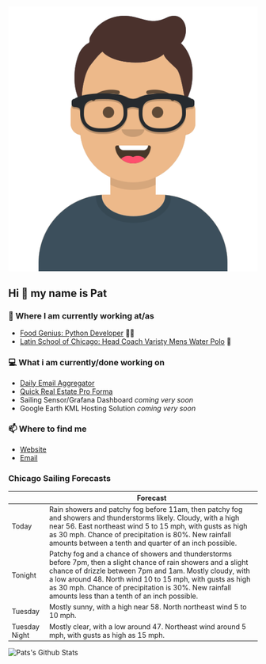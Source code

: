 [![Social banner for p-j-falconer](https://raw.githubusercontent.com/P-J-FALCONER/P-J-FALCONER/master/assets/avataaars.svg)](https://patfalconer.com/)
## Hi :wave: my name is Pat

### 💼 Where I am currently working at/as
- [Food Genius: Python Developer](https://getfoodgenius.com/) 🍔🐍
- [Latin School of Chicago: Head Coach Varisty Mens Water Polo](https://www.latinschool.org/) 🤽


### 💻 What i am currently/done working on
 - [Daily Email Aggregator](https://github.com/P-J-FALCONER/dott_daily_mail)
 - [Quick Real Estate Pro Forma](https://github.com/P-J-FALCONER/henry)
 - Sailing Sensor/Grafana Dashboard *coming very soon*
 - Google Earth KML Hosting Solution *coming very soon*

### 📫 Where to find me
 - [Website](https://patfalconer.com/)
 - [Email](mailto:patrick.j.falconer@gmail.com)


### Chicago Sailing Forecasts
|   | Forecast  |
|---|---|
| Today | Rain showers and patchy fog before 11am, then patchy fog and showers and thunderstorms likely. Cloudy, with a high near 56. East northeast wind 5 to 15 mph, with gusts as high as 30 mph. Chance of precipitation is 80%. New rainfall amounts between a tenth and quarter of an inch possible. |
| Tonight | Patchy fog and a chance of showers and thunderstorms before 7pm, then a slight chance of rain showers and a slight chance of drizzle between 7pm and 1am. Mostly cloudy, with a low around 48. North wind 10 to 15 mph, with gusts as high as 30 mph. Chance of precipitation is 30%. New rainfall amounts less than a tenth of an inch possible. |
| Tuesday | Mostly sunny, with a high near 58. North northeast wind 5 to 10 mph. |
| Tuesday Night | Mostly clear, with a low around 47. Northeast wind around 5 mph, with gusts as high as 15 mph. |

![Pats's Github Stats](https://github-readme-stats.vercel.app/api?username=p-j-falconer&show_icons=true&theme=radical)

